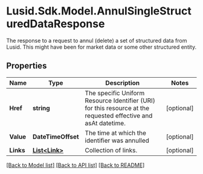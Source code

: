 # Lusid.Sdk.Model.AnnulSingleStructuredDataResponse
The response to a request to annul (delete) a set of structured data from Lusid. This might have been for market data or some other structured entity.

## Properties

Name | Type | Description | Notes
------------ | ------------- | ------------- | -------------
**Href** | **string** | The specific Uniform Resource Identifier (URI) for this resource at the requested effective and asAt datetime. | [optional] 
**Value** | **DateTimeOffset** | The time at which the identifier was annulled | [optional] 
**Links** | [**List&lt;Link&gt;**](Link.md) | Collection of links. | [optional] 

[[Back to Model list]](../README.md#documentation-for-models) [[Back to API list]](../README.md#documentation-for-api-endpoints) [[Back to README]](../README.md)

